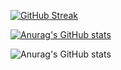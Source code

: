 [![GitHub Streak](https://streak-stats.demolab.com?user=ltw0781&locale=ko)](https://git.io/streak-stats)


[![Anurag's GitHub stats](https://github-readme-stats.vercel.app/api?username=ltw0781)](https://github.com/ltw0781/github-readme-stats)



![Anurag's GitHub stats](https://github-readme-stats.vercel.app/api?username=ltw0781&hide=contribs,prs)
